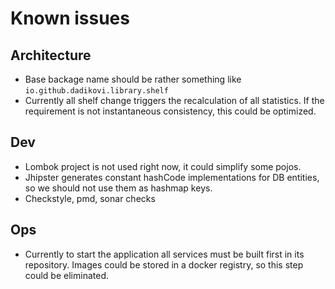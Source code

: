 # Known issues

## Architecture

- Base backage name should be rather something like `io.github.dadikovi.library.shelf`
- Currently all shelf change triggers the recalculation of all statistics. If the requirement is not instantaneous consistency, this could be optimized. 

## Dev

- Lombok project is not used right now, it could simplify some pojos.
- Jhipster generates constant hashCode implementations for DB entities, so we should not use them as hashmap keys.
- Checkstyle, pmd, sonar checks

## Ops

- Currently to start the application all services must be built first in its repository. Images could be stored in a docker registry, so this step could be eliminated.
